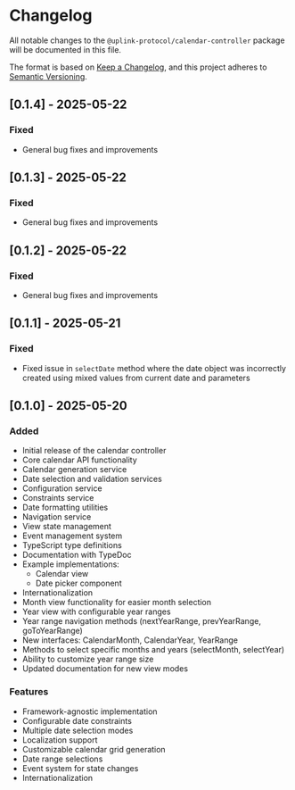 # Changelog

All notable changes to the `@uplink-protocol/calendar-controller` package will be documented in this file.

The format is based on [Keep a Changelog](https://keepachangelog.com/en/1.0.0/),
and this project adheres to [Semantic Versioning](https://semver.org/spec/v2.0.0.html).

## [0.1.4] - 2025-05-22

### Fixed
- General bug fixes and improvements

## [0.1.3] - 2025-05-22

### Fixed
- General bug fixes and improvements

## [0.1.2] - 2025-05-22

### Fixed
- General bug fixes and improvements

## [0.1.1] - 2025-05-21

### Fixed
- Fixed issue in `selectDate` method where the date object was incorrectly created using mixed values from current date and parameters

## [0.1.0] - 2025-05-20

### Added
- Initial release of the calendar controller
- Core calendar API functionality
- Calendar generation service
- Date selection and validation services
- Configuration service
- Constraints service
- Date formatting utilities
- Navigation service
- View state management
- Event management system
- TypeScript type definitions
- Documentation with TypeDoc
- Example implementations:
  - Calendar view
  - Date picker component
- Internationalization
- Month view functionality for easier month selection
- Year view with configurable year ranges
- Year range navigation methods (nextYearRange, prevYearRange, goToYearRange)
- New interfaces: CalendarMonth, CalendarYear, YearRange
- Methods to select specific months and years (selectMonth, selectYear)
- Ability to customize year range size
- Updated documentation for new view modes

### Features
- Framework-agnostic implementation
- Configurable date constraints
- Multiple date selection modes
- Localization support
- Customizable calendar grid generation
- Date range selections
- Event system for state changes
- Internationalization